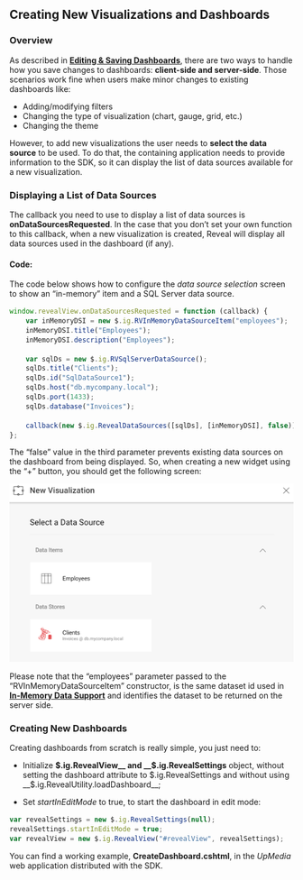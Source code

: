 ## Creating New Visualizations and Dashboards

### Overview

As described in [**Editing & Saving
Dashboards**](editing-saving-dashboards.md), there are two ways
to handle how you save changes to dashboards: **client-side and
server-side**. Those scenarios work fine when users make minor changes
to existing dashboards like:

  - Adding/modifying filters
  - Changing the type of visualization (chart, gauge, grid, etc.)
  - Changing the theme

However, to add new visualizations the user needs to **select the data source** to be used. To do that, the containing application needs to provide information to the SDK, so it can display the list of data sources available for a new visualization.

### Displaying a List of Data Sources

The callback you need to use to display a list of data sources is
__onDataSourcesRequested__.
In the case that you don’t set your own function to this callback, when a new visualization is created, Reveal will display all data sources used in the dashboard (if any).

#### Code:

The code below shows how to configure the *data source selection* screen to show an “in-memory” item and a SQL Server data source.

``` js
window.revealView.onDataSourcesRequested = function (callback) {
    var inMemoryDSI = new $.ig.RVInMemoryDataSourceItem("employees");
    inMemoryDSI.title("Employees");
    inMemoryDSI.description("Employees");

    var sqlDs = new $.ig.RVSqlServerDataSource();
    sqlDs.title("Clients");
    sqlDs.id("SqlDataSource1");
    sqlDs.host("db.mycompany.local");
    sqlDs.port(1433);
    sqlDs.database("Invoices");

    callback(new $.ig.RevealDataSources([sqlDs], [inMemoryDSI], false));
};
```

The “false” value in the third parameter prevents existing data sources on the dashboard from being displayed. So, when creating a new widget using the “+” button, you should get the following screen:

![displayingDataSources\_web](images/displayingDataSources_web.png)

Please note that the “employees” parameter passed to the “RVInMemoryDataSourceItem” constructor, is the same dataset id used in [**In-Memory Data Support**](~/en/developer/web-sdk/using-the-server-sdk/in-memory-data.md) and identifies the dataset to be returned on the server side.

### Creating New Dashboards

Creating dashboards from scratch is really simple, you just need to:

  - Initialize __$.ig.RevealView__ and __$.ig.RevealSettings__ object, without setting the dashboard attribute to $.ig.RevealSettings and without using __$.ig.RevealUtility.loadDashboard__;

  - Set *startInEditMode* to true, to start the dashboard in edit mode:

<!-- end list -->

``` js
var revealSettings = new $.ig.RevealSettings(null);
revealSettings.startInEditMode = true;
var revealView = new $.ig.RevealView("#revealView", revealSettings);
```

You can find a working example, **CreateDashboard.cshtml**, in the
*UpMedia* web application distributed with the SDK.
